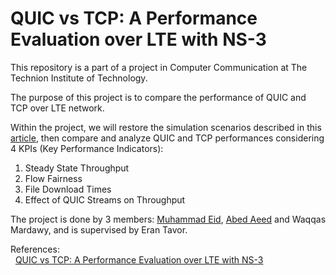 # QUIC vs TCP: A Performance Evaluation over LTE with NS-3
This repository is a part of a project in Computer Communication at The Technion Institute of Technology.

The purpose of this project is to compare the performance of QUIC and TCP over LTE network.

Within the project, we will restore the simulation scenarios described in this [article](https://www.scirp.org/journal/paperinformation?paperid=113892), then compare and analyze QUIC and TCP performances considering 4 KPIs (Key Performance Indicators):
1. Steady State Throughput
2. Flow Fairness
3. File Download Times
4. Effect of QUIC Streams on Throughput




The project is done by 3 members: [Muhammad Eid](https://github.com/muhammadeid172), [Abed Aeed](https://github.com/abedaeed17) and Waqqas Mardawy, and is supervised by Eran Tavor.

References:<br>&nbsp;
[QUIC vs TCP: A Performance Evaluation over LTE with NS-3](https://www.scirp.org/journal/paperinformation?paperid=113892)
